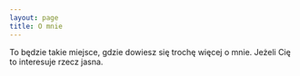 ```yaml
---
layout: page
title: O mnie
---
```


To będzie takie miejsce, gdzie dowiesz się trochę więcej o mnie. Jeżeli Cię to interesuje rzecz jasna.